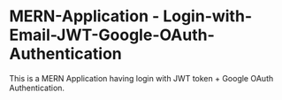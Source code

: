 # MERN-Application - Login-with-Email-JWT-Google-OAuth-Authentication
This is a MERN Application having login with JWT token + Google OAuth Authentication.
